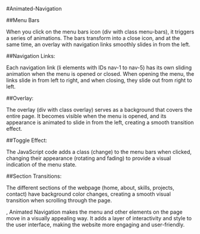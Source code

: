 #Animated-Navigation

##Menu Bars

When you click on the menu bars icon (div with class menu-bars), it triggers a series of animations.
The bars transform into a close icon, and at the same time, an overlay with navigation links smoothly slides in from the left.

##Navigation Links:

Each navigation link (li elements with IDs nav-1 to nav-5) has its own sliding animation when the menu is opened or closed.
When opening the menu, the links slide in from left to right, and when closing, they slide out from right to left.

##Overlay:

The overlay (div with class overlay) serves as a background that covers the entire page.
It becomes visible when the menu is opened, and its appearance is animated to slide in from the left, creating a smooth transition effect.

##Toggle Effect:

The JavaScript code adds a class (change) to the menu bars when clicked, changing their appearance (rotating and fading) to provide a visual indication of the menu state.

##Section Transitions:

The different sections of the webpage (home, about, skills, projects, contact) have background color changes, creating a smooth visual transition when scrolling through the page.

, Animated Navigation makes the menu and other elements on the page move in a visually appealing way. It adds a layer of interactivity and style to the user interface, making the website more engaging and user-friendly.
